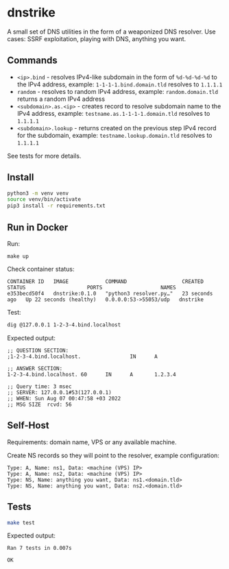 # dnstrike
A small set of DNS utilities in the form of a weaponized DNS resolver. Use cases: SSRF exploitation, playing with DNS, anything you want.

## Commands
 - `<ip>.bind` - resolves IPv4-like subdomain in the form of `%d-%d-%d-%d` to the IPv4 address, example: `1-1-1-1.bind.domain.tld` resolves to `1.1.1.1`
 - `random` - resolves to random IPv4 address, example: `random.domain.tld` returns a random IPv4 address
 - `<subdomain>.as.<ip>` - creates record to resolve subdomain name to the IPv4 address, example: `testname.as.1-1-1-1.domain.tld` resolves to `1.1.1.1`
 - `<subdomain>.lookup` - returns created on the previous step IPv4 record for the subdomain, example: `testname.lookup.domain.tld` resolves to `1.1.1.1`

See tests for more details.

## Install
```bash
python3 -m venv venv
source venv/bin/activate
pip3 install -r requirements.txt
```

## Run in Docker
Run:
```
make up
```
Check container status:
```
CONTAINER ID   IMAGE            COMMAND                  CREATED          STATUS                    PORTS                   NAMES
e353becd50f4   dnstrike:0.1.0   "python3 resolver.py…"   23 seconds ago   Up 22 seconds (healthy)   0.0.0.0:53->55053/udp   dnstrike
```
Test:
```bash
dig @127.0.0.1 1-2-3-4.bind.localhost
```
Expected output:
```
;; QUESTION SECTION:
;1-2-3-4.bind.localhost.                IN      A

;; ANSWER SECTION:
1-2-3-4.bind.localhost. 60      IN      A       1.2.3.4

;; Query time: 3 msec
;; SERVER: 127.0.0.1#53(127.0.0.1)
;; WHEN: Sun Aug 07 00:47:58 +03 2022
;; MSG SIZE  rcvd: 56
```

## Self-Host
Requirements: domain name, VPS or any available machine.  

Create NS records so they will point to the resolver, example configuration:
```
Type: A, Name: ns1, Data: <machine (VPS) IP>
Type: A, Name: ns2, Data: <machine (VPS) IP>
Type: NS, Name: anything you want, Data: ns1.<domain.tld>
Type: NS, Name: anything you want, Data: ns2.<domain.tld>
```

## Tests
```bash
make test
```
Expected output:
```
Ran 7 tests in 0.007s

OK
```
